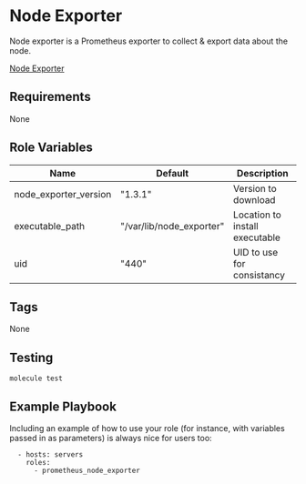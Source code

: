 Node Exporter
=========
Node exporter is a Prometheus exporter to collect & export data about the node.

[Node Exporter](https://github.com/prometheus/node_exporter)

Requirements
------------

None 

Role Variables
--------------

| Name                  | Default                                                                   | Description                                    |
| --------------------- | ------------------------                                                  | ---------------------------------------------- |
| node_exporter_version | "1.3.1"                                                                   | Version to download                            |
| executable_path       | "/var/lib/node_exporter"                                                  | Location to install executable                 |
| uid                   | "440"                                                                     | UID to use for consistancy                     |

Tags
--------------

None

Testing
--------------

`molecule test`

Example Playbook
----------------

Including an example of how to use your role (for instance, with variables passed in as parameters) is always nice for users too:

      - hosts: servers
        roles:
          - prometheus_node_exporter
